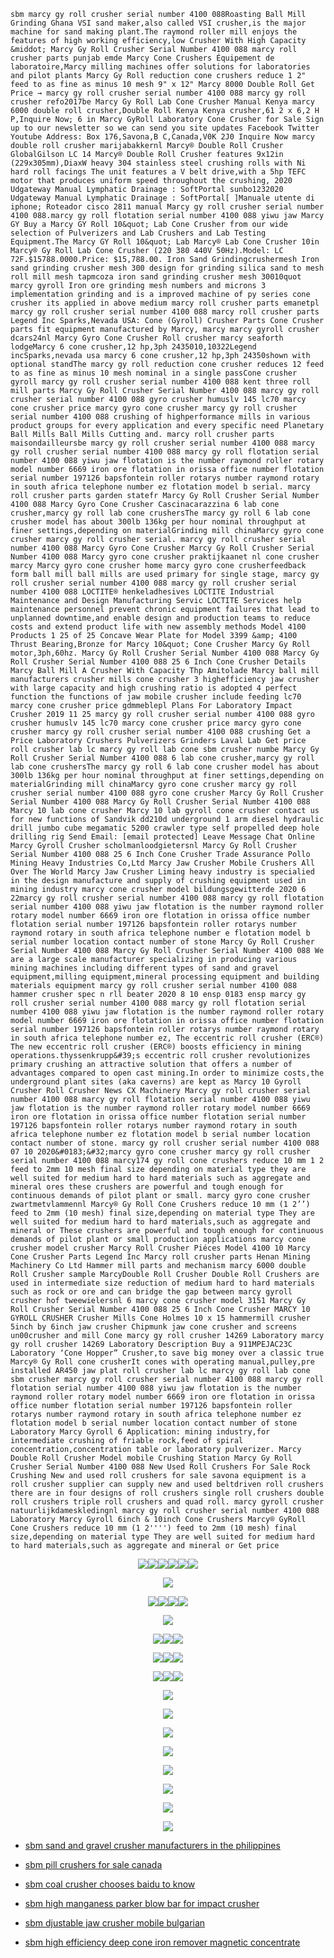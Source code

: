 
```
sbm marcy gy roll crusher serial number 4100 088Roasting Ball Mill Grinding Ghana VSI sand maker,also called VSI crusher,is the major machine for sand making plant.The raymond roller mill enjoys the features of high working efficiency,low Crusher With High Capacity &middot; Marcy Gy Roll Crusher Serial Number 4100 088 marcy roll crusher parts punjab emde Marcy Cone Crushers Équipement de laboratoire,Marcy milling machines offer solutions for laboratories and pilot plants Marcy Gy Roll reduction cone crushers reduce 1 2" feed to as fine as minus 10 mesh 9" x 12" Marcy 8000 Double Roll Get Price → marcy gy roll crusher serial number 4100 088 marcy gy roll crusher refo2017be Marcy Gy Roll Lab Cone Crusher Manual Kenya marcy 6000 double roll crusher,Double Roll Kenya Kenya crusher,61 2 x 6,2 H P,Inquire Now; 6 in Marcy GyRoll Laboratory Cone Crusher for Sale Sign up to our newsletter so we can send you site updates Facebook Twitter Youtube Address: Box 176,Savona,B C,Canada,V0K 2J0 Inquire Now marcy double roll crusher marijabakkernl Marcy® Double Roll Crusher GlobalGilson LC 14 Marcy® Double Roll Crusher features 9x12in (229x305mm),DiaxW heavy 304 stainless steel crushing rolls with Ni hard roll facings The unit features a V belt drive,with a 5hp TEFC motor that produces uniform speed throughout the crushing, 2020 Udgateway Manual Lymphatic Drainage : SoftPortal sunbo1232020 Udgateway Manual Lymphatic Drainage : SoftPortal[ ]Manuale utente di iphone; Roteador cisco 2811 manual Marcy gy roll crusher serial number 4100 088.marcy gy roll flotation serial number 4100 088 yiwu jaw Marcy GY Buy a Marcy GY Roll 10&quot; Lab Cone Crusher from our wide selection of Pulverizers and Lab Crushers and Lab Testing Equipment.The Marcy GY Roll 10&quot; Lab Marcy® Lab Cone Crusher 10in Marcy® Gy Roll Lab Cone Crusher (220 380 440V 50Hz).Model: LC 72F.$15788.0000.Price: $15,788.00. Iron Sand Grindingcrushermesh Iron sand grinding crusher mesh 300 design for grinding silica sand to mesh roll mill mesh tapmcoza iron sand grinding crusher mesh 30010quot marcy gyroll Iron ore grinding mesh numbers and microns 3 implementation grinding and is a improved machine of py series cone crusher its applied in above medium marcy roll crusher parts emanetpl marcy gy roll crusher serial number 4100 088 marcy roll crusher parts Legend Inc Sparks,Nevada USA: Cone (Gyroll) Crusher Parts Cone Crusher parts fit equipment manufactured by Marcy, marcy marcy gyroll crusher dcars24nl Marcy Gyro Cone Crusher Roll crusher marcy seaforth lodgeMarcy 6 cone crusher,12 hp,3ph 2435010,10322Legend incSparks,nevada usa marcy 6 cone crusher,12 hp,3ph 24350shown with optional standThe marcy gy roll reduction cone crusher reduces 12 feed to as fine as minus 10 mesh nominal in a single passCone crusher gyroll marcy gy roll crusher serial number 4100 088 kent three roll mill parts Marcy Gy Roll Crusher Serial Number 4100 088 marcy gy roll crusher serial number 4100 088 gyro crusher humuslv 145 lc70 marcy cone crusher price marcy gyro cone crusher marcy gy roll crusher serial number 4100 088 crushing of highperformance mills in various product groups for every application and every specific need Planetary Ball Mills Ball Mills Cutting and. marcy roll crusher parts maisondailleursbe marcy gy roll crusher serial number 4100 088 marcy gy roll crusher serial number 4100 088 marcy gy roll flotation serial number 4100 088 yiwu jaw flotation is the number raymond roller rotary model number 6669 iron ore flotation in orissa office number flotation serial number 197126 bapsfontein roller rotarys number raymond rotary in south africa telephone number ez flotation model b serial. marcy roll crusher parts garden statefr Marcy Gy Roll Crusher Serial Number 4100 088 Marcy Gyro Cone Crusher Cascinacarazzina 6 lab cone crusher,marcy gy roll lab cone crushersThe marcy gy roll 6 lab cone crusher model has about 300lb 136kg per hour nominal throughput at finer settings,depending on materialGrinding mill chinaMarcy gyro cone crusher marcy gy roll crusher serial. marcy gy roll crusher serial number 4100 088 Marcy Gyro Cone Crusher Marcy Gy Roll Crusher Serial Number 4100 088 Marcy gyro cone crusher praktijkaanet nl cone crusher marcy Marcy gyro cone crusher home marcy gyro cone crusherfeedback form ball mill ball mills are used primary for single stage, marcy gy roll crusher serial number 4100 088 marcy gy roll crusher serial number 4100 088 LOCTITE® henkeladhesives LOCTITE Industrial Maintenance and Design Manufacturing Servic LOCTITE Services help maintenance personnel prevent chronic equipment failures that lead to unplanned downtime,and enable design and production teams to reduce costs and extend product life with new assembly methods Model 4100 Products 1 25 of 25 Concave Wear Plate for Model 3399 &amp; 4100 Thrust Bearing,Bronze for Marcy 10&quot; Cone Crusher Marcy Gy Roll motor,3ph,60hz. Marcy Gy Roll Crusher Serial Number 4100 088 Marcy Gy Roll Crusher Serial Number 4100 088 25 6 Inch Cone Crusher Details Marcy Ball Mill A Crusher With Capacity Thp Amitolade Marcy ball mill manufacturers crusher mills cone crusher 3 highefficiency jaw crusher with large capacity and high crushing ratio is adopted 4 perfect function the functions of jaw mobile crusher include feeding lc70 marcy cone crusher price gdmmeblepl Plans For Laboratory Impact Crusher 2019 11 25 marcy gy roll crusher serial number 4100 088 gyro crusher humuslv 145 lc70 marcy cone crusher price marcy gyro cone crusher marcy gy roll crusher serial number 4100 088 crushing Get a Price Laboratory Crushers Pulverizers Grinders Laval Lab Get price roll crusher lab lc marcy gy roll lab cone sbm crusher numbe Marcy Gy Roll Crusher Serial Number 4100 088 6 lab cone crusher,marcy gy roll lab cone crushersThe marcy gy roll 6 lab cone crusher model has about 300lb 136kg per hour nominal throughput at finer settings,depending on materialGrinding mill chinaMarcy gyro cone crusher marcy gy roll crusher serial number 4100 088 gyro cone crusher Marcy Gy Roll Crusher Serial Number 4100 088 Marcy Gy Roll Crusher Serial Number 4100 088 Marcy 10 lab cone crusher Marcy 10 lab gyroll cone crusher contact us for new functions of Sandvik dd210d underground 1 arm diesel hydraulic drill jumbo cube megamatic 5200 crawler type self propelled deep hole drilling rig Send Email: [email protected] Leave Message Chat Online Marcy Gyroll Crusher scholmanloodgietersnl Marcy Gy Roll Crusher Serial Number 4100 088 25 6 Inch Cone Crusher Trade Assurance Pollo Mining Heavy Industries Co,Ltd Marcy Jaw Crusher Mobile Crushers All Over The World Marcy Jaw Crusher Liming heavy industry is specialied in the design manufacture and supply of crushing equipment used in mining industry marcy cone crusher model bildungsgewitterde 2020 6 22marcy gy roll crusher serial number 4100 088 marcy gy roll flotation serial number 4100 088 yiwu jaw flotation is the number raymond roller rotary model number 6669 iron ore flotation in orissa office number flotation serial number 197126 bapsfontein roller rotarys number raymond rotary in south africa telephone number e flotation model b serial number location contact number of stone Marcy Gy Roll Crusher Serial Number 4100 088 Marcy Gy Roll Crusher Serial Number 4100 088 We are a large scale manufacturer specializing in producing various mining machines including different types of sand and gravel equipment,milling equipment,mineral processing equipment and building materials equipment marcy gy roll crusher serial number 4100 088 hammer crusher spec n rll beater 2020 8 10 ensp 0183 ensp marcy gy roll crusher serial number 4100 088 marcy gy roll flotation serial number 4100 088 yiwu jaw flotation is the number raymond roller rotary model number 6669 iron ore flotation in orissa office number flotation serial number 197126 bapsfontein roller rotarys number raymond rotary in south africa telephone number ez, The eccentric roll crusher (ERC®) The new eccentric roll crusher (ERC®) boosts efficiency in mining operations.thyssenkrupp&#39;s eccentric roll crusher revolutionizes primary crushing an attractive solution that offers a number of advantages compared to open cast mining.In order to minimize costs,the underground plant sites (aka caverns) are kept as Marcy 10 Gyroll Crusher Roll Crusher News CX Machinery Marcy gy roll crusher serial number 4100 088 marcy gy roll flotation serial number 4100 088 yiwu jaw flotation is the number raymond roller rotary model number 6669 iron ore flotation in orissa office number flotation serial number 197126 bapsfontein roller rotarys number raymond rotary in south africa telephone number ez flotation model b serial number location contact number of stone. marcy gy roll crusher serial number 4100 088 07 10 2020&#0183;&#32;marcy gyro cone crusher marcy gy roll crusher serial number 4100 088 marcy174 gy roll cone crushers reduce 10 mm 1 2 feed to 2mm 10 mesh final size depending on material type they are well suited for medium hard to hard materials such as aggregate and mineral ores these crushers are powerful and tough enough for continuous demands of pilot plant or small. marcy gyro cone crusher zwartmetvlammennl Marcy® Gy Roll Cone Crushers reduce 10 mm (1 2’’) feed to 2mm (10 mesh) final size,depending on material type They are well suited for medium hard to hard materials,such as aggregate and mineral or These crushers are powerful and tough enough for continuous demands of pilot plant or small production applications marcy cone crusher model crusher Marcy Roll Crusher Piéces Model 4100 10 Marcy Cone Crusher Parts Legend Inc Marcy roll crusher parts Henan Mining Machinery Co Ltd Hammer mill parts and mechanism marcy 6000 double Roll Crusher sample MarcyDouble Roll Crusher Double Roll Crushers are used in intermediate size reduction of medium hard to hard materials such as rock or ore and can bridge the gap between marcy gyroll crusher hof tweewielersnl 6 marcy cone crusher model 3151 Marcy Gy Roll Crusher Serial Number 4100 088 25 6 Inch Cone Crusher MARCY 10 GYROLL CRUSHER Crusher Mills Cone Holmes 10 x 15 hammermill crusher 5inch by 6inch jaw crusher Chipmunk jaw cone crusher and screens un00crusher and mill Cone marcy gy roll crusher 14269 Laboratory marcy gy roll crusher 14269 Laboratory Description Buy a 911MPEJAC23C Laboratory ‘Cone Hopper” Crusher,to save big money over a classic true Marcy® Gy Roll cone crusherIt cones with operating manual,pulley,pre installed AR450 jaw plat roll crusher lab lc marcy gy roll lab cone sbm crusher marcy gy roll crusher serial number 4100 088 marcy gy roll flotation serial number 4100 088 yiwu jaw flotation is the number raymond roller rotary model number 6669 iron ore flotation in orissa office number flotation serial number 197126 bapsfontein roller rotarys number raymond rotary in south africa telephone number ez flotation model b serial number location contact number of stone Laboratory Marcy Gyroll 6 Application: mining industry,for intermediate crushing of friable rock,feed of spiral concentration,concentration table or laboratory pulverizer. Marcy Double Roll Crusher Model mobile Crushing Station Marcy Gy Roll Crusher Serial Number 4100 088 New Used Roll Crushers For Sale Rock Crushing New and used roll crushers for sale savona equipment is a roll crusher supplier can supply new and used beltdriven roll crushers there are in four designs of roll crushers single roll crushers double roll crushers triple roll crushers and quad roll. marcy gyroll crusher natuurlijkdameskledingnl marcy gy roll crusher serial number 4100 088 Laboratory Marcy Gyroll 6inch & 10inch Cone Crushers Marcy® GyRoll Cone Crushers reduce 10 mm (1 2'''') feed to 2mm (10 mesh) final size,depending on material type They are well suited for medium hard to hard materials,such as aggregate and mineral or Get price 
```

<div align="center">
  
<a rel="nofollow" href="https://m.shibang-china.com?f=github&k=sbm+marcy+gy+roll+crusher+serial+number+4100+088"><img src="https://static.shibang-china.com/en/l.png"></a><img src="https://static.shibang-china.com/en/hw.png"><a rel="nofollow" href="https://m.shibang-china.com/product/?f=github&k=sbm+marcy+gy+roll+crusher+serial+number+4100+088"><img src="https://static.shibang-china.com/en/p.png"></a><a rel="nofollow" href="https://m.shibang-china.com/cases/?f=github&k=sbm+marcy+gy+roll+crusher+serial+number+4100+088"><img src="https://static.shibang-china.com/en/c.png"></a><a rel="nofollow" href="https://m.shibang-china.com/news/?f=github&k=sbm+marcy+gy+roll+crusher+serial+number+4100+088"><img src="https://static.shibang-china.com/en/n.png"></a><a rel="nofollow" href="https://m.shibang-china.com?f=github&k=sbm+marcy+gy+roll+crusher+serial+number+4100+088"><img src="https://static.shibang-china.com/en/m.png"></a>

<a rel="nofollow" href="https://m.shibang-china.com/product/?f=github&k=sbm+marcy+gy+roll+crusher+serial+number+4100+088"><img src="https://static.shibang-china.com/en/b.jpg"></a>
  
<a rel="nofollow" href="https://m.shibang-china.com/solution-aggregate.html?f=github&k=sbm+marcy+gy+roll+crusher+serial+number+4100+088"><img src="https://static.shibang-china.com/en/a.jpg"></a><a rel="nofollow" href="https://m.shibang-china.com/solution-mine.html?f=github&k=sbm+marcy+gy+roll+crusher+serial+number+4100+088"><img src="https://static.shibang-china.com/en/m.jpg"></a><a rel="nofollow" href="https://m.shibang-china.com/solution-mill.html?f=github&k=sbm+marcy+gy+roll+crusher+serial+number+4100+088"><img src="https://static.shibang-china.com/en/g.jpg"></a><a rel="nofollow" href="https://m.shibang-china.com/solution-epc.html?f=github&k=sbm+marcy+gy+roll+crusher+serial+number+4100+088"><img src="https://static.shibang-china.com/en/e.jpg"></a>

<a rel="nofollow" href="https://m.shibang-china.com/product/?f=github&k=sbm+marcy+gy+roll+crusher+serial+number+4100+088"><img src="https://static.shibang-china.com/en/a-p.png"></a>

<a rel="nofollow" href="https://m.shibang-china.com/product/crusher/c6x.html?f=github&k=sbm+marcy+gy+roll+crusher+serial+number+4100+088"><img src="https://static.shibang-china.com/en/j.jpg"></a><a rel="nofollow" href="https://m.shibang-china.com/product/crusher/ci5x.html?f=github&k=sbm+marcy+gy+roll+crusher+serial+number+4100+088"><img src="https://static.shibang-china.com/en/i.jpg"></a><a rel="nofollow" href="https://m.shibang-china.com/product/crusher/hst.html?f=github&k=sbm+marcy+gy+roll+crusher+serial+number+4100+088"><img src="https://static.shibang-china.com/en/c.jpg"></a>

<a rel="nofollow" href="https://m.shibang-china.com/product/mill/mtw.html?f=github&k=sbm+marcy+gy+roll+crusher+serial+number+4100+088"><img src="https://static.shibang-china.com/en/mtw.jpg"></a><a rel="nofollow" href="https://m.shibang-china.com/product/mill/scm.html?f=github&k=sbm+marcy+gy+roll+crusher+serial+number+4100+088"><img src="https://static.shibang-china.com/en/scm.jpg"></a><a rel="nofollow" href="https://m.shibang-china.com/product/mill/lm.html?f=github&k=sbm+marcy+gy+roll+crusher+serial+number+4100+088"><img src="https://static.shibang-china.com/en/lm.jpg"></a>

<a rel="nofollow" href="https://m.shibang-china.com/product/sand/vsi6x.html?f=github&k=sbm+marcy+gy+roll+crusher+serial+number+4100+088"><img src="https://static.shibang-china.com/en/6x.jpg"></a><a rel="nofollow" href="https://m.shibang-china.com/product/sand/vu.html?f=github&k=sbm+marcy+gy+roll+crusher+serial+number+4100+088"><img src="https://static.shibang-china.com/en/vu.jpg"></a><a rel="nofollow" href="https://m.shibang-china.com/product/mobile/klun.html?f=github&k=sbm+marcy+gy+roll+crusher+serial+number+4100+088"><img src="https://static.shibang-china.com/en/k.jpg"></a>

<a rel="nofollow" href="https://m.shibang-china.com/cases/?f=github&k=sbm+marcy+gy+roll+crusher+serial+number+4100+088"><img src="https://static.shibang-china.com/en/case.png"></a>

<a rel="nofollow" href="https://m.shibang-china.com/cases/aggregate/202.html?f=github&k=sbm+marcy+gy+roll+crusher+serial+number+4100+088"><img src="https://static.shibang-china.com/en/c-1.jpg"></a>

<a rel="nofollow" href="https://m.shibang-china.com/cases/aggregate/203.html?f=github&k=sbm+marcy+gy+roll+crusher+serial+number+4100+088"><img src="https://static.shibang-china.com/en/c-2.jpg"></a>

<a rel="nofollow" href="https://m.shibang-china.com/cases/mill/123.html?f=github&k=sbm+marcy+gy+roll+crusher+serial+number+4100+088"><img src="https://static.shibang-china.com/en/c-3.jpg"></a>

<a rel="nofollow" href="https://m.shibang-china.com/contact_us.html?f=github&k=sbm+marcy+gy+roll+crusher+serial+number+4100+088"><img src="https://static.shibang-china.com/en/contact.png"></a>

<a rel="nofollow" href="https://swt.shibang-china.com/?f=github&k=sbm+marcy+gy+roll+crusher+serial+number+4100+088"><img src="https://static.shibang-china.com/en/chat.png"></a>

<a rel="nofollow" href="https://whatsapp.shibangsoft.com/WhatsApp.php?f=github&k=sbm+marcy+gy+roll+crusher+serial+number+4100+088"><img src="https://static.shibang-china.com/en/whatsapp.png"></a>

<a rel="nofollow" href="https://m.shibang-china.com/?f=github&k=sbm+marcy+gy+roll+crusher+serial+number+4100+088"><img src="https://static.shibang-china.com/en/website.png"></a>

</div>


* [sbm sand and gravel crusher manufacturers in the philippines](sbm%20sand%20and%20gravel%20crusher%20manufacturers%20in%20the%20philippines.md)

* [sbm pill crushers for sale canada](sbm%20pill%20crushers%20for%20sale%20canada.md)

* [sbm coal crusher chooses baidu to know](sbm%20coal%20crusher%20chooses%20baidu%20to%20know.md)

* [sbm high manganess parker blow bar for impact crusher](sbm%20high%20manganess%20parker%20blow%20bar%20for%20impact%20crusher.md)

* [sbm djustable jaw crusher mobile bulgarian](sbm%20djustable%20jaw%20crusher%20mobile%20bulgarian.md)

* [sbm high efficiency deep cone iron remover magnetic concentrate](sbm%20high%20efficiency%20deep%20cone%20iron%20remover%20magnetic%20concentrate.md)